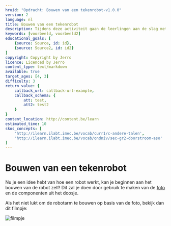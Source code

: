 ```yaml
---
hruid: "Opdracht: Bouwen van een tekenrobot-v1.0.0"
version: 2
language: nl
title: Bouwen van een tekenrobot
description: Tijdens deze activiteit gaan de leerlingen aan de slag met het materiaal en monteren ze de robotarm.
keywords: [voorbeeld, voorbeeld2]
educational_goals: [
    {source: Source, id: id}, 
    {source: Source2, id: id2}
]
copyright: Copyright by Jerro
licence: Licenced by Jerro
content_type: text/markdown
available: true
target_ages: [4, 3]
difficulty: 3
return_value: {
    callback_url: callback-url-example,
    callback_schema: {
        att: test,
        att2: test2
    }
}
content_location: http://content.be/learn
estimated_time: 10
skos_concepts: [
    'http://ilearn.ilabt.imec.be/vocab/curr1/c-andere-talen', 
    'http://ilearn.ilabt.imec.be/vocab/ondniv/sec-gr2-doorstroom-aso'
]
---
```


# Bouwen van een tekenrobot

Nu je een idee hebt van hoe een robot werkt, kan je beginnen aan het bouwen van de robot zelf! Dit zal je doen door gebruik te maken van de [foto](https://scholen.dwengo.org/downloads/WeGoSTEMoverzichtrobot.pdf "afgewerkte robot") en de componenten uit het doosje.

Als het niet lukt om de robotarm te bouwen op basis van de foto, bekijk dan dit filmpje:

![filmpje](@youtube/https://www.youtube.com/embed/BilJBKQ4V0Y "Bouwen van een tekenrobot") 
